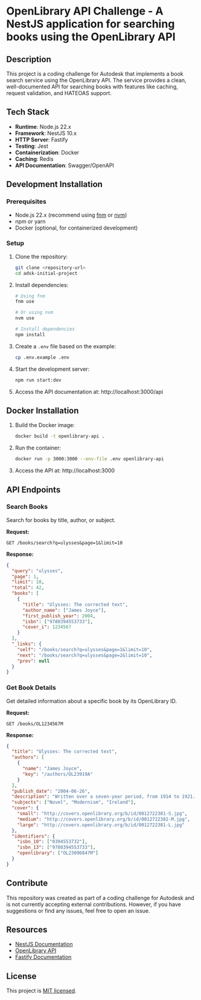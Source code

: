 # OpenLibrary API Challenge - A NestJS application for searching books using the OpenLibrary API

## Description

This project is a coding challenge for Autodesk that implements a book search service using the OpenLibrary API. The service provides a clean, well-documented API for searching books with features like caching, request validation, and HATEOAS support.

## Tech Stack

- **Runtime**: Node.js 22.x
- **Framework**: NestJS 10.x
- **HTTP Server**: Fastify
- **Testing**: Jest
- **Containerization**: Docker
- **Caching**: Redis
- **API Documentation**: Swagger/OpenAPI

## Development Installation

### Prerequisites

- Node.js 22.x (recommend using [fnm](https://github.com/Schniz/fnm) or [nvm](https://github.com/nvm-sh/nvm))
- npm or yarn
- Docker (optional, for containerized development)

### Setup

1. Clone the repository:
   ```bash
   git clone <repository-url>
   cd adsk-initial-project
   ```

2. Install dependencies:
   ```bash
   # Using fnm
   fnm use
   
   # Or using nvm
   nvm use
   
   # Install dependencies
   npm install
   ```

3. Create a `.env` file based on the example:
   ```bash
   cp .env.example .env
   ```

4. Start the development server:
   ```bash
   npm run start:dev
   ```

5. Access the API documentation at: http://localhost:3000/api

## Docker Installation

1. Build the Docker image:
   ```bash
   docker build -t openlibrary-api .
   ```

2. Run the container:
   ```bash
   docker run -p 3000:3000 --env-file .env openlibrary-api
   ```

3. Access the API at: http://localhost:3000

## API Endpoints

### Search Books

Search for books by title, author, or subject.

**Request:**
```http
GET /books/search?q=ulysses&page=1&limit=10
```

**Response:**
```json
{
  "query": "ulysses",
  "page": 1,
  "limit": 10,
  "total": 42,
  "books": [
    {
      "title": "Ulysses: The corrected text",
      "author_name": ["James Joyce"],
      "first_publish_year": 2004,
      "isbn": ["9780394553733"],
      "cover_i": 1234567
    }
  ],
  "_links": {
    "self": "/books/search?q=ulysses&page=1&limit=10",
    "next": "/books/search?q=ulysses&page=2&limit=10",
    "prev": null
  }
}
```

### Get Book Details

Get detailed information about a specific book by its OpenLibrary ID.

**Request:**
```http
GET /books/OL1234567M
```

**Response:**
```json
{
  "title": "Ulysses: The corrected text",
  "authors": [
    {
      "name": "James Joyce",
      "key": "/authors/OL23919A"
    }
  ],
  "publish_date": "2004-06-26",
  "description": "Written over a seven-year period, from 1914 to 1921...",
  "subjects": ["Novel", "Modernism", "Ireland"],
  "cover": {
    "small": "http://covers.openlibrary.org/b/id/0012722381-S.jpg",
    "medium": "http://covers.openlibrary.org/b/id/0012722381-M.jpg",
    "large": "http://covers.openlibrary.org/b/id/0012722381-L.jpg"
  },
  "identifiers": {
    "isbn_10": ["0394553732"],
    "isbn_13": ["9780394553733"],
    "openlibrary": ["OL23096847M"]
  }
}
```

## Contribute

This repository was created as part of a coding challenge for Autodesk and is not currently accepting external contributions. However, if you have suggestions or find any issues, feel free to open an issue.

## Resources

- [NestJS Documentation](https://docs.nestjs.com)
- [OpenLibrary API](https://openlibrary.org/developers/api)
- [Fastify Documentation](https://www.fastify.io/docs/latest/)

## License

This project is [MIT licensed](LICENSE).
